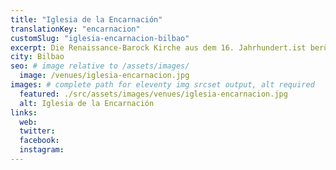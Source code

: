 ```yaml
---
title: "Iglesia de la Encarnación"
translationKey: "encarnacion"
customSlug: "iglesia-encarnacion-bilbao"
excerpt: Die Renaissance-Barock Kirche aus dem 16. Jahrhundert.ist berühmt für seine Konzerte bei Kerzenschein mit hervorragendem Klang.
city: Bilbao
seo: # image relative to /assets/images/
  image: /venues/iglesia-encarnacion.jpg
images: # complete path for eleventy img srcset output, alt required
  featured: ./src/assets/images/venues/iglesia-encarnacion.jpg
  alt: Iglesia de la Encarnación
links:
  web:
  twitter:
  facebook:
  instagram:
---
```

